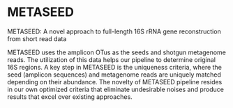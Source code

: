 # METASEED
METASEED: A novel approach to full-length 16S rRNA gene reconstruction from short read data

METASEED uses the amplicon OTus as the seeds and shotgun metagenome reads. The utilization of this data helps our pipeline to determine original 16S regions. A key step in METASEED is the uniqueness criteria, where the seed (amplicon sequences) and metagenome reads are uniquely matched depending on their abundance. The novelty of METASEED pipeline resides in our own optimized criteria that eliminate undesirable noises and produce results that excel over existing approaches. 
